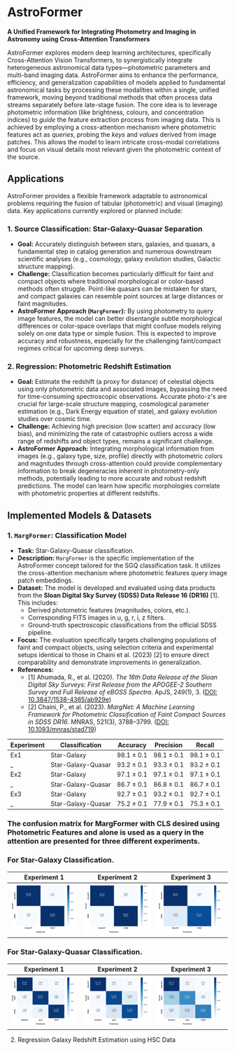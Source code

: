 # AstroFormer

**A Unified Framework for Integrating Photometry and Imaging in Astronomy using Cross-Attention Transformers**


AstroFormer explores modern deep learning architectures, specifically Cross-Attention Vision Transformers, to synergistically integrate heterogeneous astronomical data types—photometric parameters and multi-band imaging data. AstroFormer aims to enhance the performance, efficiency, and generalization capabilities of models applied to fundamental astronomical tasks by processing these modalities within a single, unified framework, moving beyond traditional methods that often process data streams separately before late-stage fusion. The core idea is to leverage photometric information (like brightness, colours, and concentration indices) to *guide* the feature extraction process from imaging data. This is achieved by employing a cross-attention mechanism where photometric features act as *queries*, probing the *keys* and *values* derived from image patches. This allows the model to learn intricate cross-modal correlations and focus on visual details most relevant given the photometric context of the source.


## Applications

AstroFormer provides a flexible framework adaptable to astronomical problems requiring the fusion of tabular (photometric) and visual (imaging) data. Key applications currently explored or planned include:

### 1. Source Classification: Star-Galaxy-Quasar Separation

*   **Goal:** Accurately distinguish between stars, galaxies, and quasars, a fundamental step in catalog generation and numerous downstream scientific analyses (e.g., cosmology, galaxy evolution studies, Galactic structure mapping).
*   **Challenge:** Classification becomes particularly difficult for faint and compact objects where traditional morphological or color-based methods often struggle. Point-like quasars can be mistaken for stars, and compact galaxies can resemble point sources at large distances or faint magnitudes.
*   **AstroFormer Approach (`MargFormer`):** By using photometry to query image features, the model can better disentangle subtle morphological differences or color-space overlaps that might confuse models relying solely on one data type or simple fusion. This is expected to improve accuracy and robustness, especially for the challenging faint/compact regimes critical for upcoming deep surveys.

### 2. Regression: Photometric Redshift Estimation

*   **Goal:** Estimate the redshift (a proxy for distance) of celestial objects using only photometric data and associated images, bypassing the need for time-consuming spectroscopic observations. Accurate photo-z's are crucial for large-scale structure mapping, cosmological parameter estimation (e.g., Dark Energy equation of state), and galaxy evolution studies over cosmic time.
*   **Challenge:** Achieving high precision (low scatter) and accuracy (low bias), and minimizing the rate of catastrophic outliers across a wide range of redshifts and object types, remains a significant challenge.
*   **AstroFormer Approach:** Integrating morphological information from images (e.g., galaxy type, size, profile) directly with photometric colors and magnitudes through cross-attention could provide complementary information to break degeneracies inherent in photometry-only methods, potentially leading to more accurate and robust redshift predictions. The model can learn how specific morphologies correlate with photometric properties at different redshifts.

## Implemented Models & Datasets

### 1. `MargFormer`: Classification Model

*   **Task:** Star-Galaxy-Quasar classification.
*   **Description:** `MargFormer` is the specific implementation of the AstroFormer concept tailored for the SGQ classification task. It utilizes the cross-attention mechanism where photometric features query image patch embeddings.
*   **Dataset:** The model is developed and evaluated using data products from the **Sloan Digital Sky Survey (SDSS) Data Release 16 (DR16)** [1]. This includes:
    *   Derived photometric features (magnitudes, colors, etc.).
    *   Corresponding FITS images in u, g, r, i, z filters.
    *   Ground-truth spectroscopic classifications from the official SDSS pipeline.
*   **Focus:** The evaluation specifically targets challenging populations of faint and compact objects, using selection criteria and experimental setups identical to those in Chaini et al. (2023) [2] to ensure direct comparability and demonstrate improvements in generalization.
*   **References:**
    *   [1] Ahumada, R., et al. (2020). *The 16th Data Release of the Sloan Digital Sky Surveys: First Release from the APOGEE-2 Southern Survey and Full Release of eBOSS Spectra*. ApJS, 249(1), 3. ([DOI: 10.3847/1538-4365/ab929e](https://doi.org/10.3847/1538-4365/ab929e))
    *   [2] Chaini, P., et al. (2023). *MargNet: A Machine Learning Framework for Photometric Classification of Faint Compact Sources in SDSS DR16*. MNRAS, 521(3), 3788–3799. ([DOI: 10.1093/mnras/stad719](https://doi.org/10.1093/mnras/stad719))


Experiment | Classification | Accuracy | Precision | Recall 
--- | --- | --- | --- | --- 
Ex1 | Star-Galaxy | 98.1 ± 0.1 | 98.1 ± 0.1 | 98.1 ± 0.1
_ | Star-Galaxy-Quasar | 93.2 ± 0.1 | 93.3 ± 0.1 | 93.2 ± 0.1
Ex2 | Star-Galaxy | 97.1 ± 0.1 | 97.1 ± 0.1 | 97.1 ± 0.1
_ | Star-Galaxy-Quasar | 86.7 ± 0.1 | 86.8 ± 0.1 | 86.7 ± 0.1
Ex3 | Star-Galaxy | 92.7 ± 0.1 | 93.2 ± 0.1 | 92.7 ± 0.1
_ | Star-Galaxy-Quasar | 75.2 ± 0.1 | 77.9 ± 0.1 | 75.3 ± 0.1

### The confusion matrix for MargFormer with CLS desired using Photometric Features and alone is used as a query in the attention are presented for three different experiments.
### For Star-Galaxy Classification.

| Experiment 1 | Experiment 2 | Experiment 3 |
|---|---|---|
| ![Plot 1](./MargFormer/Trained_Models/EX1_SG_ViTCLSPFCA_CM.png) | ![Plot 2](./MargFormer/Trained_Models/EX2_SG_ViTCLSPFCA_CM.png) | ![Plot 3](./MargFormer/Trained_Models/EX3_SG_ViTCLSPFCA_CM.png) |

### For Star-Galaxy-Quasar Classification.

| Experiment 1 | Experiment 2 | Experiment 3 |
|---|---|---|
| ![Plot 1](./MargFormer/Trained_Models/EX1_SGQ_ViTCLSPFCA_CM.png) | ![Plot 2](./MargFormer/Trained_Models/EX2_SGQ_ViTCLSPFCA_CM.png) | ![Plot 3](./MargFormer/Trained_Models/EX3_SGQ_ViTCLSPFCA_CM.png) |

2. Regression Galaxy Redshift Estimation using HSC Data

